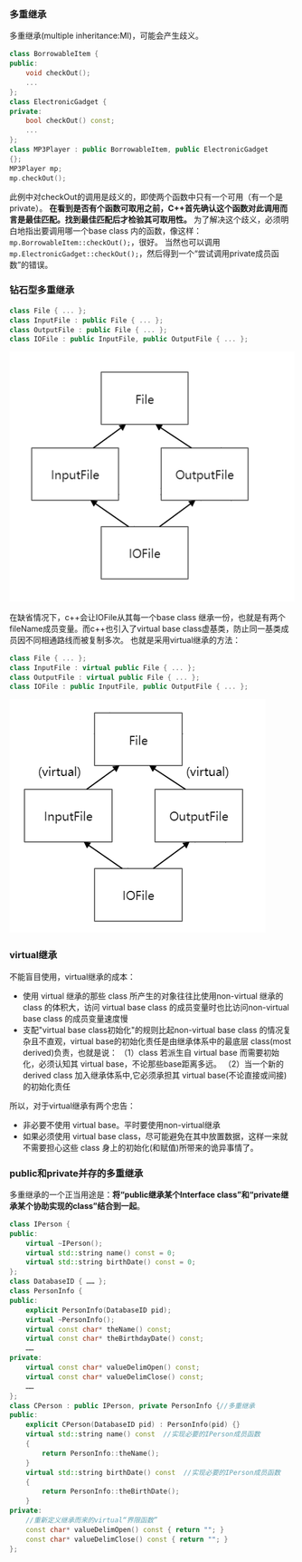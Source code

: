 ### 多重继承
多重继承(multiple inheritance:MI)，可能会产生歧义。
```c++
class BorrowableItem {
public:
    void checkOut();
    ...
};
class ElectronicGadget {
private:
    bool checkOut() const;
    ...
};
class MP3Player : public BorrowableItem, public ElectronicGadget  
{};
MP3Player mp;
mp.checkOut();
```
此例中对checkOut的调用是歧义的，即使两个函数中只有一个可用（有一个是private）。
**在看到是否有个函数可取用之前，C++首先确认这个函数对此调用而言是最佳匹配。找到最佳匹配后才检验其可取用性。**
为了解决这个歧义，必须明白地指出要调用哪一个base class 内的函数，像这样：
`mp.BorrowableItem::checkOut();`，很好。
当然也可以调用`mp.ElectronicGadget::checkOut();`，然后得到一个“尝试调用private成员函数”的错误。
### 钻石型多重继承
```c++
class File { ... };
class InputFile : public File { ... };
class OutputFile : public File { ... };
class IOFile : public InputFile, public OutputFile { ... };
```
![](image/钻石型多重继承1.png)

在缺省情况下，c++会让IOFile从其每一个base class 继承一份，也就是有两个fileName成员变量。而c++也引入了virtual base class虚基类，防止同一基类成员因不同相通路线而被复制多次。
也就是采用virtual继承的方法：
```c++
class File { ... };
class InputFile : virtual public File { ... };
class OutputFile : virtual public File { ... };
class IOFile : public InputFile, public OutputFile { ... };
```
![](image/钻石型多重继承2.png)

### virtual继承
不能盲目使用，virtual继承的成本：
* 使用 virtual 继承的那些 class 所产生的对象往往比使用non-virtual 继承的 class 的体积大，访问 virtual base class 的成员变量时也比访问non-virtual base class 的成员变量速度慢
* 支配"virtual base class初始化"的规则比起non-virtual base class 的情况复杂且不直观，virtual base的初始化责任是由继承体系中的最底层 class(most derived)负责，也就是说：
（1）class 若派生自 virtual base 而需要初始化，必须认知其 virtual base，不论那些base距离多远。
（2）当一个新的derived class 加入继承体系中,它必须承担其 virtual base(不论直接或间接)的初始化责任

所以，对于virtual继承有两个忠告：
* 非必要不使用 virtual base。平时要使用non-virtual继承
* 如果必须使用 virtual base class，尽可能避免在其中放置数据，这样一来就不需要担心这些 class 身上的初始化(和赋值)所带来的诡异事情了。
### public和private并存的多重继承
多重继承的一个正当用途是：**将“public继承某个Interface class”和“private继承某个协助实现的class”结合到一起**。
```c++
class IPerson {
public:
    virtual ~IPerson();
    virtual std::string name() const = 0;
    virtual std::string birthDate() const = 0;
};
class DatabaseID { …… };
class PersonInfo {
public:
    explicit PersonInfo(DatabaseID pid);
    virtual ~PersonInfo();
    virtual const char* theName() const;
    virtual const char* theBirthdayDate() const;
    ……
private:
    virtual const char* valueDelimOpen() const;
    virtual const char* valueDelimClose() const;
    ……
};
class CPerson : public IPerson, private PersonInfo {//多重继承
public:
    explicit CPerson(DatabaseID pid) : PersonInfo(pid) {}
    virtual std::string name() const  //实现必要的IPerson成员函数
    {
        return PersonInfo::theName();
    }
    virtual std::string birthDate() const  //实现必要的IPerson成员函数
    {
        return PersonInfo::theBirthDate();
    }
private:
    //重新定义继承而来的virtual“界限函数”
    const char* valueDelimOpen() const { return ""; }
    const char* valueDelimClose() const { return ""; }
};
```
